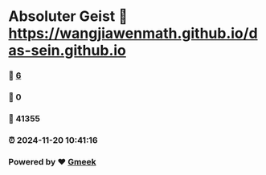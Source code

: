 # Absoluter Geist :link: https://wangjiawenmath.github.io/das-sein.github.io 
### :page_facing_up: [6](https://wangjiawenmath.github.io/das-sein.github.io/tag.html) 
### :speech_balloon: 0 
### :hibiscus: 41355 
### :alarm_clock: 2024-11-20 10:41:16 
### Powered by :heart: [Gmeek](https://github.com/Meekdai/Gmeek)
